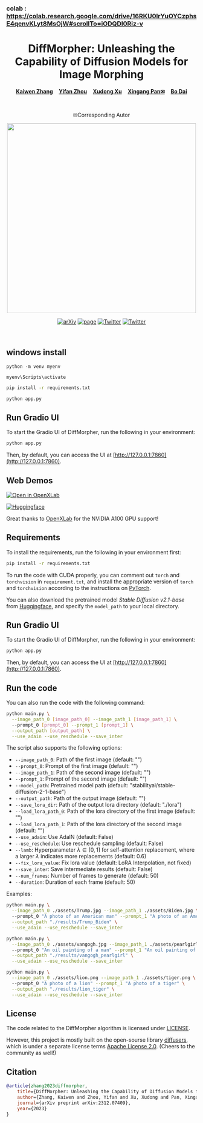 <p align="center">

### colab : https://colab.research.google.com/drive/16RKU0IrYuOYCzphsE4qenvKLyt8MsOjW#scrollTo=iODQDl0Riz-v
  
  <h1 align="center">DiffMorpher: Unleashing the Capability of Diffusion Models for Image Morphing</h1>
  <p align="center">
    <a href="https://kevin-thu.github.io/homepage/"><strong>Kaiwen Zhang</strong></a>
    &nbsp;&nbsp;
    <a href="https://zhouyifan.net/about/"><strong>Yifan Zhou</strong></a>
    &nbsp;&nbsp;
    <a href="https://sheldontsui.github.io/"><strong>Xudong Xu</strong></a>
    &nbsp;&nbsp;
    <a href="https://xingangpan.github.io/"><strong>Xingang Pan<sep>✉</sep></strong></a>
    &nbsp;&nbsp;
    <a href="http://daibo.info/"><strong>Bo Dai</strong></a>
  </p>
  <br>

  <p align="center">
    <sep>✉</sep>Corresponding Autor
  </p>

  <div align="center">
        <img src="./assets/teaser.gif", width="500">
  </div>

  <p align="center">
    <a href="https://arxiv.org/abs/2312.07409"><img alt='arXiv' src="https://img.shields.io/badge/arXiv-2312.07409-b31b1b.svg"></a>
    <a href="https://kevin-thu.github.io/DiffMorpher_page/"><img alt='page' src="https://img.shields.io/badge/Project-Website-orange"></a>
    <a href="https://twitter.com/sze68zkw"><img alt='Twitter' src="https://img.shields.io/twitter/follow/sze68zkw?label=%40KaiwenZhang"></a>
    <a href="https://twitter.com/XingangP"><img alt='Twitter' src="https://img.shields.io/twitter/follow/XingangP?label=%40XingangPan"></a>
  </p>
  <br>
</p>


## windows install

```
python -m venv myenv

myenv\Scripts\activate
```

```bash
pip install -r requirements.txt
```

```bash
python app.py
```





## Run Gradio UI
To start the Gradio UI of DiffMorpher, run the following in your environment:
```bash
python app.py
```
Then, by default, you can access the UI at [http://127.0.0.1:7860](http://127.0.0.1:7860).





## Web Demos

[![Open in OpenXLab](https://cdn-static.openxlab.org.cn/app-center/openxlab_app.svg)](https://openxlab.org.cn/apps/detail/KaiwenZhang/DiffMorpher)

<p align="left">
  <a href="https://huggingface.co/spaces/Kevin-thu/DiffMorpher"><img alt="Huggingface" src="https://img.shields.io/badge/%F0%9F%A4%97%20Hugging%20Face-DiffMorpher-orange"></a>
</p>

Great thanks to [OpenXLab](https://openxlab.org.cn/home) for the NVIDIA A100 GPU support!

## Requirements
To install the requirements, run the following in your environment first:
```bash
pip install -r requirements.txt
```
To run the code with CUDA properly, you can comment out `torch` and `torchvision` in `requirement.txt`, and install the appropriate version of `torch` and `torchvision` according to the instructions on [PyTorch](https://pytorch.org/get-started/locally/).

You can also download the pretrained model *Stable Diffusion v2.1-base* from [Huggingface](https://huggingface.co/stabilityai/stable-diffusion-2-1-base), and specify the `model_path` to your local directory.

## Run Gradio UI
To start the Gradio UI of DiffMorpher, run the following in your environment:
```bash
python app.py
```
Then, by default, you can access the UI at [http://127.0.0.1:7860](http://127.0.0.1:7860).

## Run the code
You can also run the code with the following command:
```bash
python main.py \
  --image_path_0 [image_path_0] --image_path_1 [image_path_1] \ 
  --prompt_0 [prompt_0] --prompt_1 [prompt_1] \
  --output_path [output_path] \
  --use_adain --use_reschedule --save_inter
```
The script also supports the following options:

- `--image_path_0`: Path of the first image (default: "")
- `--prompt_0`: Prompt of the first image (default: "")
- `--image_path_1`: Path of the second image (default: "")
- `--prompt_1`: Prompt of the second image (default: "")
- `--model_path`: Pretrained model path (default: "stabilityai/stable-diffusion-2-1-base")
- `--output_path`: Path of the output image (default: "")
- `--save_lora_dir`: Path of the output lora directory (default: "./lora")
- `--load_lora_path_0`: Path of the lora directory of the first image (default: "")
- `--load_lora_path_1`: Path of the lora directory of the second image (default: "")
- `--use_adain`: Use AdaIN (default: False)
- `--use_reschedule`: Use reschedule sampling (default: False)
- `--lamb`: Hyperparameter $\lambda \in [0,1]$ for self-attention replacement, where a larger $\lambda$ indicates more replacements (default: 0.6)
- `--fix_lora_value`: Fix lora value (default: LoRA Interpolation, not fixed)
- `--save_inter`: Save intermediate results (default: False)
- `--num_frames`: Number of frames to generate (default: 50)
- `--duration`: Duration of each frame (default: 50)

Examples:
```bash
python main.py \
  --image_path_0 ./assets/Trump.jpg --image_path_1 ./assets/Biden.jpg \ 
  --prompt_0 "A photo of an American man" --prompt_1 "A photo of an American man" \
  --output_path "./results/Trump_Biden" \
  --use_adain --use_reschedule --save_inter
```

```bash
python main.py \
  --image_path_0 ./assets/vangogh.jpg --image_path_1 ./assets/pearlgirl.jpg \ 
  --prompt_0 "An oil painting of a man" --prompt_1 "An oil painting of a woman" \
  --output_path "./results/vangogh_pearlgirl" \
  --use_adain --use_reschedule --save_inter
```

```bash
python main.py \
  --image_path_0 ./assets/lion.png --image_path_1 ./assets/tiger.png \ 
  --prompt_0 "A photo of a lion" --prompt_1 "A photo of a tiger" \
  --output_path "./results/lion_tiger" \
  --use_adain --use_reschedule --save_inter
```

## License
The code related to the DiffMorpher algorithm is licensed under [LICENSE](LICENSE.txt). 

However, this project is mostly built on the open-sourse library [diffusers](https://github.com/huggingface/diffusers), which is under a separate license terms [Apache License 2.0](https://github.com/huggingface/diffusers/blob/main/LICENSE). (Cheers to the community as well!)

## Citation

```bibtex
@article{zhang2023diffmorpher,
    title={DiffMorpher: Unleashing the Capability of Diffusion Models for Image Morphing},
    author={Zhang, Kaiwen and Zhou, Yifan and Xu, Xudong and Pan, Xingang and Dai, Bo},
    journal={arXiv preprint arXiv:2312.07409},
    year={2023}
}
```
